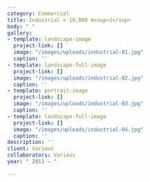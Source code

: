 ```yaml
---
category: Commercial
title: Industrial < 10,000 m<sup>2</sup>
body: " "
gallery:
- template: landscape-image
  project-link: []
  image: "/images/uploads/industrial-01.jpg"
  caption: ''
- template: landscape-full-image
  project-link: []
  image: "/images/uploads/industrial-02.jpg"
  caption: ''
- template: portrait-image
  project-link: []
  image: "/images/uploads/industrial-03.jpg"
  caption: ''
- template: landscape-full-image
  project-link: []
  image: "/images/uploads/industrial-04.jpg"
  caption: ''
description: ''
client: Various
collaborators: Various
year: " 2011 — "

---
```

